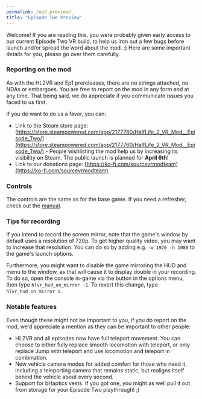 ```yaml
---
permalink: /ep2_preview/
title: "Episode Two Preview"
---
```


Welcome! If you are reading this, you were probably given early access to our current Episode Two VR build, to help us iron out a few bugs before launch and/or spread the word about the mod. :)
Here are some important details for you, please go over them carefully.

### Reporting on the mod

As with the HL2VR and Ep1 prereleases, there are no strings attached, no NDAs or embargoes. You are free to report on the mod in any form and at any time. That being said, we do appreciate if you communicate issues you faced to us first.

If you do want to do us a favor, you can:
- Link to the Steam store page: [https://store.steampowered.com/app/2177760/HalfLife_2_VR_Mod__Episode_Two/](https://store.steampowered.com/app/2177760/HalfLife_2_VR_Mod__Episode_Two/) - People wishlisting the mod help us by increasing its visibility on Steam. The public launch is planned for **April 6th**!
- Link to our donations page: [https://ko-fi.com/sourcevrmodteam](https://ko-fi.com/sourcevrmodteam)

### Controls

The controls are the same as for the base game. If you need a refresher, check out the [manual](https://halflife2vr.com/manual/).

### Tips for recording

If you intend to record the screen mirror, note that the game's window by default uses a resolution of 720p. To get higher quality video, you may want to increase that resolution. You can do so by adding e.g. `-w 1920 -h 1080` to the game's launch options.

Furthermore, you might want to disable the game mirroring the HUD and menu to the window, as that will cause it to display double in your recording. To do so, open the console in-game via the button in the options menu, then type `hlvr_hud_on_mirror -1`. To revert this change, type `hlvr_hud_on_mirror 1`.

### Notable features

Even though these might not be important to you, if you do report on the mod, we'd appreciate a mention as they can be important
to other people:

- HL2VR and all episodes now have full teleport movement. You can choose to either fully replace smooth locomotion with teleport, or only replace Jump with teleport and use locomotion and teleport in combination.
- New vehicle camera modes for added comfort for those who need it, including a teleporting camera that remains static, but realigns itself behind the vehicle about every second.
- Support for bHaptics vests. If you got one, you might as well pull it out from storage for your Episode Two playthrough! ;)
